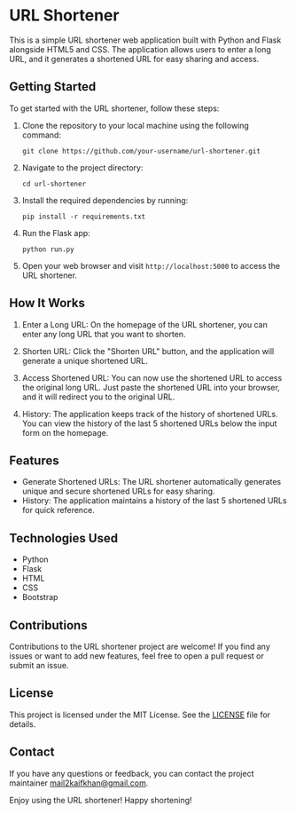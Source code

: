 # URL Shortener

This is a simple URL shortener web application built with Python and Flask alongside HTML5 and CSS. The application allows users to enter a long URL, and it generates a shortened URL for easy sharing and access.

## Getting Started

To get started with the URL shortener, follow these steps:

1. Clone the repository to your local machine using the following command:
   ```
   git clone https://github.com/your-username/url-shortener.git
   ```

2. Navigate to the project directory:
   ```
   cd url-shortener
   ```

3. Install the required dependencies by running:
   ```
   pip install -r requirements.txt
   ```

4. Run the Flask app:
   ```
   python run.py
   ```

5. Open your web browser and visit `http://localhost:5000` to access the URL shortener.

## How It Works

1. Enter a Long URL: On the homepage of the URL shortener, you can enter any long URL that you want to shorten.

2. Shorten URL: Click the "Shorten URL" button, and the application will generate a unique shortened URL.

3. Access Shortened URL: You can now use the shortened URL to access the original long URL. Just paste the shortened URL into your browser, and it will redirect you to the original URL.

4. History: The application keeps track of the history of shortened URLs. You can view the history of the last 5 shortened URLs below the input form on the homepage.

## Features

- Generate Shortened URLs: The URL shortener automatically generates unique and secure shortened URLs for easy sharing.
- History: The application maintains a history of the last 5 shortened URLs for quick reference.

## Technologies Used

- Python
- Flask
- HTML
- CSS
- Bootstrap

## Contributions

Contributions to the URL shortener project are welcome! If you find any issues or want to add new features, feel free to open a pull request or submit an issue.

## License

This project is licensed under the MIT License. See the [LICENSE](LICENSE) file for details.

## Contact

If you have any questions or feedback, you can contact the project maintainer mail2kaifkhan@gmail.com.

Enjoy using the URL shortener! Happy shortening!
